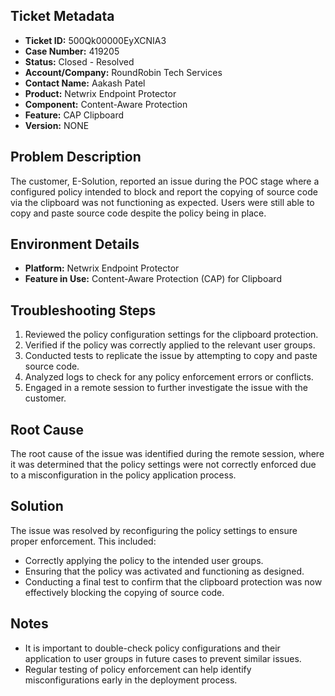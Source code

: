 ## Ticket Metadata
- **Ticket ID:** 500Qk00000EyXCNIA3
- **Case Number:** 419205
- **Status:** Closed - Resolved
- **Account/Company:** RoundRobin Tech Services
- **Contact Name:** Aakash Patel
- **Product:** Netwrix Endpoint Protector
- **Component:** Content-Aware Protection
- **Feature:** CAP Clipboard
- **Version:** NONE

## Problem Description
The customer, E-Solution, reported an issue during the POC stage where a configured policy intended to block and report the copying of source code via the clipboard was not functioning as expected. Users were still able to copy and paste source code despite the policy being in place.

## Environment Details
- **Platform:** Netwrix Endpoint Protector
- **Feature in Use:** Content-Aware Protection (CAP) for Clipboard

## Troubleshooting Steps
1. Reviewed the policy configuration settings for the clipboard protection.
2. Verified if the policy was correctly applied to the relevant user groups.
3. Conducted tests to replicate the issue by attempting to copy and paste source code.
4. Analyzed logs to check for any policy enforcement errors or conflicts.
5. Engaged in a remote session to further investigate the issue with the customer.

## Root Cause
The root cause of the issue was identified during the remote session, where it was determined that the policy settings were not correctly enforced due to a misconfiguration in the policy application process.

## Solution
The issue was resolved by reconfiguring the policy settings to ensure proper enforcement. This included:
- Correctly applying the policy to the intended user groups.
- Ensuring that the policy was activated and functioning as designed.
- Conducting a final test to confirm that the clipboard protection was now effectively blocking the copying of source code.

## Notes
- It is important to double-check policy configurations and their application to user groups in future cases to prevent similar issues.
- Regular testing of policy enforcement can help identify misconfigurations early in the deployment process.